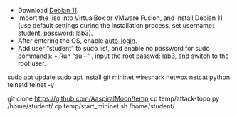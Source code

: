 - Download [Debian 11](https://cdimage.debian.org/debian-cd/current/amd64/iso-cd/debian-11.6.0-amd64-netinst.iso).
- Import the .iso into VirtualBox or VMware Fusion, and install Debian 11 (use default settings during the installation process, set username: student, password: lab3).
- After entering the OS, enable [auto-login](https://help.ubuntu.com/stable/ubuntu-help/user-autologin.html.en).
- Add user “student” to sudo list, and enable no password for sudo commands:
•	Run “su –“ , input the root passwd: lab3, and switch to the root user.


sudo apt update
sudo apt install git mininet wireshark netwox netcat python telnetd telnet -y

git clone https://github.com/AaspiralMoon/temp
cp temp/attack-topo.py /home/student/
cp temp/start_mininet.sh /home/student/
